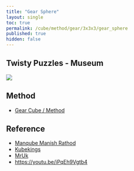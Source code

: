 ```yaml
---
title: "Gear Sphere"
layout: single
toc: true
permalink: /cube/method/gear/3x3x3/gear_sphere
published: true
hidden: false
---
```


<head>
  <base target="_blank">
</head>



## Twisty Puzzles - Museum

<a href="https://twistypuzzles.com/app/museum/museum_showitem.php?pkey=8364">
  <img src="https://twistypuzzles.com/museum/large/08364-01.jpg">
</a>



## Method

- [Gear Cube / Method](/cube/method/gear/3x3x3/gear_cube/method)



## Reference

- [Manqube Manish Rathod](https://youtu.be/Hm-8xVC7nFk)
- [Kubekings](https://youtu.be/YefSBqscdEY)
- [MrUk](https://youtu.be/KEMA7UfC2C0)
- <https://youtu.be/iPqEh9Vgtb4>